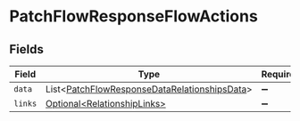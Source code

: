 # PatchFlowResponseFlowActions


## Fields

| Field                                                                                                              | Type                                                                                                               | Required                                                                                                           | Description                                                                                                        |
| ------------------------------------------------------------------------------------------------------------------ | ------------------------------------------------------------------------------------------------------------------ | ------------------------------------------------------------------------------------------------------------------ | ------------------------------------------------------------------------------------------------------------------ |
| `data`                                                                                                             | List\<[PatchFlowResponseDataRelationshipsData](../../models/components/PatchFlowResponseDataRelationshipsData.md)> | :heavy_minus_sign:                                                                                                 | N/A                                                                                                                |
| `links`                                                                                                            | [Optional\<RelationshipLinks>](../../models/components/RelationshipLinks.md)                                       | :heavy_minus_sign:                                                                                                 | N/A                                                                                                                |